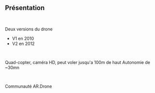 ## Présentation

<br>

Deux versions du drone

+ V1 en 2010
+ V2 en 2012

<br>

Quad-copter, caméra HD, peut voler jusqu'a 100m de haut
Autonomie de ~30mn

<br>

Communauté AR.Drone